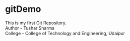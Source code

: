 # gitDemo

This is my first Git Repository.
<br>
Author - Tushar Sharma
<br>
College - College of Technology and Engineering, Udaipur
